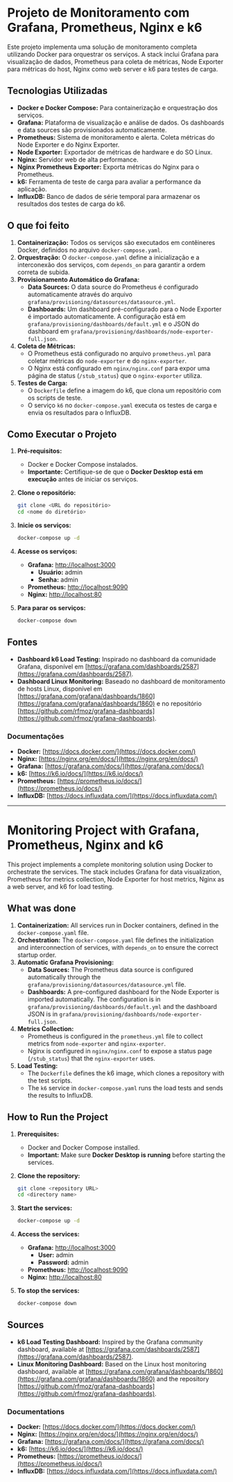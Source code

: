 # Projeto de Monitoramento com Grafana, Prometheus, Nginx e k6

Este projeto implementa uma solução de monitoramento completa utilizando Docker para orquestrar os serviços. A stack inclui Grafana para visualização de dados, Prometheus para coleta de métricas, Node Exporter para métricas do host, Nginx como web server e k6 para testes de carga.

## Tecnologias Utilizadas

- **Docker e Docker Compose:** Para containerização e orquestração dos serviços.
- **Grafana:** Plataforma de visualização e análise de dados. Os dashboards e data sources são provisionados automaticamente.
- **Prometheus:** Sistema de monitoramento e alerta. Coleta métricas do Node Exporter e do Nginx Exporter.
- **Node Exporter:** Exportador de métricas de hardware e do SO Linux.
- **Nginx:** Servidor web de alta performance.
- **Nginx Prometheus Exporter:** Exporta métricas do Nginx para o Prometheus.
- **k6:** Ferramenta de teste de carga para avaliar a performance da aplicação.
- **InfluxDB:** Banco de dados de série temporal para armazenar os resultados dos testes de carga do k6.

## O que foi feito

1.  **Containerização:** Todos os serviços são executados em contêineres Docker, definidos no arquivo `docker-compose.yaml`.
2.  **Orquestração:** O `docker-compose.yaml` define a inicialização e a interconexão dos serviços, com `depends_on` para garantir a ordem correta de subida.
3.  **Provisionamento Automático do Grafana:**
    - **Data Sources:** O data source do Prometheus é configurado automaticamente através do arquivo `grafana/provisioning/datasources/datasource.yml`.
    - **Dashboards:** Um dashboard pré-configurado para o Node Exporter é importado automaticamente. A configuração está em `grafana/provisioning/dashboards/default.yml` e o JSON do dashboard em `grafana/provisioning/dashboards/node-exporter-full.json`.
4.  **Coleta de Métricas:**
    - O Prometheus está configurado no arquivo `prometheus.yml` para coletar métricas do `node-exporter` e do `nginx-exporter`.
    - O Nginx está configurado em `nginx/nginx.conf` para expor uma página de status (`/stub_status`) que o `nginx-exporter` utiliza.
5.  **Testes de Carga:**
    - O `Dockerfile` define a imagem do k6, que clona um repositório com os scripts de teste.
    - O serviço `k6` no `docker-compose.yaml` executa os testes de carga e envia os resultados para o InfluxDB.

## Como Executar o Projeto

1.  **Pré-requisitos:**
    - Docker e Docker Compose instalados.
    - **Importante:** Certifique-se de que o **Docker Desktop está em execução** antes de iniciar os serviços.

2.  **Clone o repositório:**
    ```bash
    git clone <URL do repositório>
    cd <nome do diretório>
    ```

3.  **Inicie os serviços:**
    ```bash
    docker-compose up -d
    ```

4.  **Acesse os serviços:**
    - **Grafana:** [http://localhost:3000](http://localhost:3000/dashboards)
      - **Usuário:** admin
      - **Senha:** admin
    - **Prometheus:** [http://localhost:9090](http://localhost:9090)
    - **Nginx:** [http://localhost:80](http://localhost:80)

5.  **Para parar os serviços:**
    ```bash
    docker-compose down
    ```

## Fontes

- **Dashboard k6 Load Testing:** Inspirado no dashboard da comunidade Grafana, disponível em [https://grafana.com/dashboards/2587](https://grafana.com/dashboards/2587).
- **Dashboard Linux Monitoring:** Baseado no dashboard de monitoramento de hosts Linux, disponível em [https://grafana.com/grafana/dashboards/1860](https://grafana.com/grafana/dashboards/1860) e no repositório [https://github.com/rfmoz/grafana-dashboards](https://github.com/rfmoz/grafana-dashboards).

### Documentações

- **Docker:** [https://docs.docker.com/](https://docs.docker.com/)
- **Nginx:** [https://nginx.org/en/docs/](https://nginx.org/en/docs/)
- **Grafana:** [https://grafana.com/docs/](https://grafana.com/docs/)
- **k6:** [https://k6.io/docs/](https://k6.io/docs/)
- **Prometheus:** [https://prometheus.io/docs/](https://prometheus.io/docs/)
- **InfluxDB:** [https://docs.influxdata.com/](https://docs.influxdata.com/)

---

# Monitoring Project with Grafana, Prometheus, Nginx and k6

This project implements a complete monitoring solution using Docker to orchestrate the services. The stack includes Grafana for data visualization, Prometheus for metrics collection, Node Exporter for host metrics, Nginx as a web server, and k6 for load testing.

## What was done

1.  **Containerization:** All services run in Docker containers, defined in the `docker-compose.yaml` file.
2.  **Orchestration:** The `docker-compose.yaml` file defines the initialization and interconnection of services, with `depends_on` to ensure the correct startup order.
3.  **Automatic Grafana Provisioning:**
    - **Data Sources:** The Prometheus data source is configured automatically through the `grafana/provisioning/datasources/datasource.yml` file.
    - **Dashboards:** A pre-configured dashboard for the Node Exporter is imported automatically. The configuration is in `grafana/provisioning/dashboards/default.yml` and the dashboard JSON is in `grafana/provisioning/dashboards/node-exporter-full.json`.
4.  **Metrics Collection:**
    - Prometheus is configured in the `prometheus.yml` file to collect metrics from `node-exporter` and `nginx-exporter`.
    - Nginx is configured in `nginx/nginx.conf` to expose a status page (`/stub_status`) that the `nginx-exporter` uses.
5.  **Load Testing:**
    - The `Dockerfile` defines the k6 image, which clones a repository with the test scripts.
    - The `k6` service in `docker-compose.yaml` runs the load tests and sends the results to InfluxDB.

## How to Run the Project

1.  **Prerequisites:**
    - Docker and Docker Compose installed.
    - **Important:** Make sure **Docker Desktop is running** before starting the services.

2.  **Clone the repository:**
    ```bash
    git clone <repository URL>
    cd <directory name>
    ```

3.  **Start the services:**
    ```bash
    docker-compose up -d
    ```

4.  **Access the services:**
    - **Grafana:** [http://localhost:3000](http://localhost:3000/dashboards)
      - **User:** admin
      - **Password:** admin
    - **Prometheus:** [http://localhost:9090](http://localhost:9090)
    - **Nginx:** [http://localhost:80](http://localhost:80)

5.  **To stop the services:**
    ```bash
    docker-compose down
    ```

## Sources

- **k6 Load Testing Dashboard:** Inspired by the Grafana community dashboard, available at [https://grafana.com/dashboards/2587](https://grafana.com/dashboards/2587).
- **Linux Monitoring Dashboard:** Based on the Linux host monitoring dashboard, available at [https://grafana.com/grafana/dashboards/1860](https://grafana.com/grafana/dashboards/1860) and the repository [https://github.com/rfmoz/grafana-dashboards](https://github.com/rfmoz/grafana-dashboards).

### Documentations

- **Docker:** [https://docs.docker.com/](https://docs.docker.com/)
- **Nginx:** [https://nginx.org/en/docs/](https://nginx.org/en/docs/)
- **Grafana:** [https://grafana.com/docs/](https://grafana.com/docs/)
- **k6:** [https://k6.io/docs/](https://k6.io/docs/)
- **Prometheus:** [https://prometheus.io/docs/](https://prometheus.io/docs/)
- **InfluxDB:** [https://docs.influxdata.com/](https://docs.influxdata.com/)

